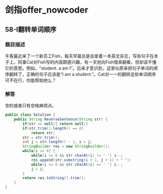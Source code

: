 # 剑指offer_nowcoder

## 58-I翻转单词顺序

### 题目描述

牛客最近来了一个新员工Fish，每天早晨总是会拿着一本英文杂志，写些句子在本子上。同事Cat对Fish写的内容颇感兴趣，有一天他向Fish借来翻看，但却读不懂它的意思。例如，“student. a am I”。后来才意识到，这家伙原来把句子单词的顺序翻转了，正确的句子应该是“I am a student.”。Cat对一一的翻转这些单词顺序可不在行，你能帮助他么？

### 解答

空的或者只有空格麻烦点。

```java
public class Solution {
    public String ReverseSentence(String str) {
        if(str == null){ return null;}
        if(str.trim().length() == 0)
            return str;
        str = str.trim();
        int j = str.length() - 1, i = j;
        StringBuilder res = new StringBuilder();
        while(i >= 0) {
            while(i >= 0 && str.charAt(i) != ' ') i--;
            res.append(str.substring(i + 1, j + 1) + " ");
            while(i >= 0 && str.charAt(i) == ' ') i--;
            j = i;
        }
        return res.toString().trim();
    }
}
```
